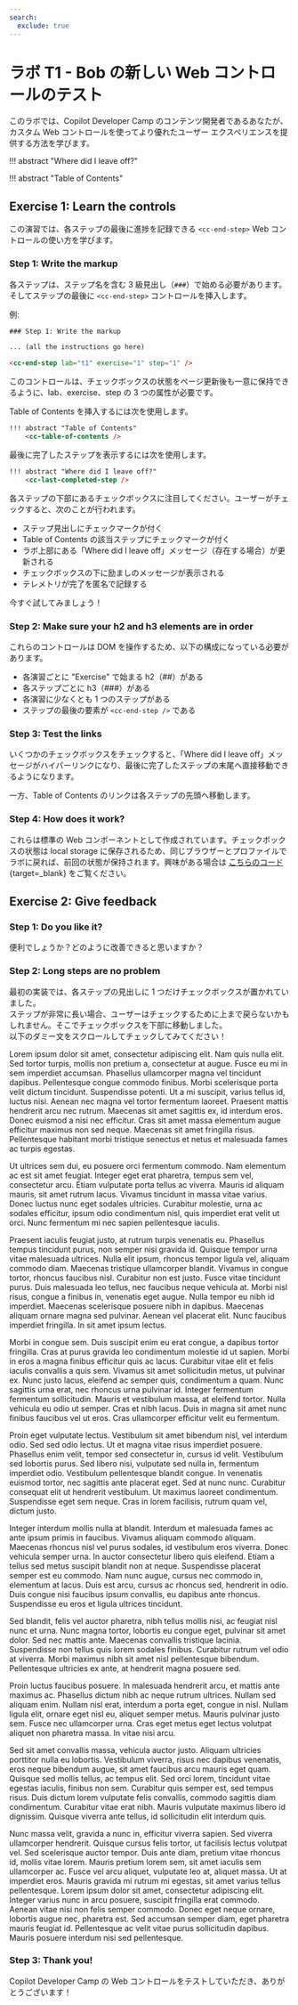 ```yaml
---
search:
  exclude: true
---
```

# ラボ T1 - Bob の新しい Web コントロールのテスト

このラボでは、Copilot Developer Camp のコンテンツ開発者であるあなたが、カスタム Web コントロールを使ってより優れたユーザー エクスペリエンスを提供する方法を学びます。

!!! abstract "Where did I leave off?"
    <cc-last-completed-step />

!!! abstract "Table of Contents"
    <cc-table-of-contents />

## Exercise 1: Learn the controls

この演習では、各ステップの最後に進捗を記録できる `<cc-end-step>` Web コントロールの使い方を学びます。

### Step 1: Write the markup

各ステップは、ステップ名を含む 3 級見出し（`###`）で始める必要があります。  
そしてステップの最後に `<cc-end-step>` コントロールを挿入します。

例:

~~~html
### Step 1: Write the markup

... (all the instructions go here)

<cc-end-step lab="t1" exercise="1" step="1" />
~~~

このコントロールは、チェックボックスの状態をページ更新後も一意に保持できるように、lab、exercise、step の 3 つの属性が必要です。

Table of Contents を挿入するには次を使用します。

~~~html
!!! abstract "Table of Contents"
    <cc-table-of-contents />
~~~

最後に完了したステップを表示するには次を使用します。

~~~html
!!! abstract "Where did I leave off?"
    <cc-last-completed-step />
~~~

各ステップの下部にあるチェックボックスに注目してください。ユーザーがチェックすると、次のことが行われます。

* ステップ見出しにチェックマークが付く  
* Table of Contents の該当ステップにチェックマークが付く  
* ラボ上部にある「Where did I leave off」メッセージ（存在する場合）が更新される  
* チェックボックスの下に励ましのメッセージが表示される  
* テレメトリが完了を匿名で記録する  

今すぐ試してみましょう！

<cc-end-step lab="t1" exercise="1" step="1" />

### Step 2: Make sure your h2 and h3 elements are in order

これらのコントロールは DOM を操作するため、以下の構成になっている必要があります。

 - 各演習ごとに "Exercise" で始まる h2（##）がある  
 - 各ステップごとに h3（###）がある  
 - 各演習に少なくとも 1 つのステップがある  
 - ステップの最後の要素が `<cc-end-step />` である  

<cc-end-step lab="t1" exercise="1" step="2" />

### Step 3: Test the links

いくつかのチェックボックスをチェックすると、「Where did I leave off」メッセージがハイパーリンクになり、最後に完了したステップの末尾へ直接移動できるようになります。

一方、Table of Contents のリンクは各ステップの先頭へ移動します。

<cc-end-step lab="t1" exercise="1" step="3" />

### Step 4: How does it work?

これらは標準の Web コンポーネントとして作成されています。チェックボックスの状態は local storage に保存されるため、同じブラウザーとプロファイルでラボに戻れば、前回の状態が保持されます。興味がある場合は [こちらのコード](https://github.com/microsoft/copilot-camp/blob/main/docs/javascripts/cc-lab-step.js){target=_blank} をご覧ください。

<cc-end-step lab="t1" exercise="1" step="4" />

## Exercise 2: Give feedback

### Step 1: Do you like it?

便利でしょうか？どのように改善できると思いますか？

<cc-end-step lab="t1" exercise="2" step="1" />

### Step 2: Long steps are no problem

最初の実装では、各ステップの見出しに 1 つだけチェックボックスが置かれていました。  
ステップが非常に長い場合、ユーザーはチェックするために上まで戻らないかもしれません。そこでチェックボックスを下部に移動しました。  
以下のダミー文をスクロールしてチェックしてみてください！

Lorem ipsum dolor sit amet, consectetur adipiscing elit. Nam quis nulla elit. Sed tortor turpis, mollis non pretium a, consectetur at augue. Fusce eu mi in sem imperdiet accumsan. Phasellus ullamcorper magna vel tincidunt dapibus. Pellentesque congue commodo finibus. Morbi scelerisque porta velit dictum tincidunt. Suspendisse potenti. Ut a mi suscipit, varius tellus id, luctus nisi. Aenean nec magna vel tortor fermentum laoreet. Praesent mattis hendrerit arcu nec rutrum. Maecenas sit amet sagittis ex, id interdum eros. Donec euismod a nisi nec efficitur. Cras sit amet massa elementum augue efficitur maximus non sed neque. Maecenas sit amet fringilla risus. Pellentesque habitant morbi tristique senectus et netus et malesuada fames ac turpis egestas.

Ut ultrices sem dui, eu posuere orci fermentum commodo. Nam elementum ac est sit amet feugiat. Integer eget erat pharetra, tempus sem vel, consectetur arcu. Etiam vulputate porta tellus ac viverra. Mauris id aliquam mauris, sit amet rutrum lacus. Vivamus tincidunt in massa vitae varius. Donec luctus nunc eget sodales ultricies. Curabitur molestie, urna ac sodales efficitur, ipsum odio condimentum nisl, quis imperdiet erat velit ut orci. Nunc fermentum mi nec sapien pellentesque iaculis.

Praesent iaculis feugiat justo, at rutrum turpis venenatis eu. Phasellus tempus tincidunt purus, non semper nisi gravida id. Quisque tempor urna vitae malesuada ultrices. Nulla elit ipsum, rhoncus tempor ligula vel, aliquam commodo diam. Maecenas tristique ullamcorper blandit. Vivamus in congue tortor, rhoncus faucibus nisl. Curabitur non est justo. Fusce vitae tincidunt purus. Duis malesuada leo tellus, nec faucibus neque vehicula at. Morbi nisl risus, congue a finibus in, venenatis eget augue. Nulla tempor eu nibh id imperdiet. Maecenas scelerisque posuere nibh in dapibus. Maecenas aliquam ornare magna sed pulvinar. Aenean vel placerat elit. Nunc faucibus imperdiet fringilla. In sit amet ipsum lectus.

Morbi in congue sem. Duis suscipit enim eu erat congue, a dapibus tortor fringilla. Cras at purus gravida leo condimentum molestie id ut sapien. Morbi in eros a magna finibus efficitur quis ac lacus. Curabitur vitae elit et felis iaculis convallis a quis sem. Vivamus sit amet sollicitudin metus, ut pulvinar ex. Nunc justo lacus, eleifend ac semper quis, condimentum a quam. Nunc sagittis urna erat, nec rhoncus urna pulvinar id. Integer fermentum fermentum sollicitudin. Mauris et vestibulum massa, at eleifend tortor. Nulla vehicula eu odio ut semper. Cras et nibh lacus. Duis in magna sit amet nunc finibus faucibus vel ut eros. Cras ullamcorper efficitur velit eu fermentum.

Proin eget vulputate lectus. Vestibulum sit amet bibendum nisl, vel interdum odio. Sed sed odio lectus. Ut et magna vitae risus imperdiet posuere. Phasellus enim velit, tempor sed consectetur in, cursus id velit. Vestibulum sed lobortis purus. Sed libero nisi, vulputate sed nulla in, fermentum imperdiet odio. Vestibulum pellentesque blandit congue. In venenatis euismod tortor, nec sagittis ante placerat eget. Sed at nunc nunc. Curabitur consequat elit ut hendrerit vestibulum. Ut maximus laoreet condimentum. Suspendisse eget sem neque. Cras in lorem facilisis, rutrum quam vel, dictum justo.

Integer interdum mollis nulla at blandit. Interdum et malesuada fames ac ante ipsum primis in faucibus. Vivamus aliquam commodo aliquam. Maecenas rhoncus nisl vel purus sodales, id vestibulum eros viverra. Donec vehicula semper urna. In auctor consectetur libero quis eleifend. Etiam a tellus sed metus suscipit blandit non at neque. Suspendisse placerat semper est eu commodo. Nam nunc augue, cursus nec commodo in, elementum at lacus. Duis est arcu, cursus ac rhoncus sed, hendrerit in odio. Duis congue nisi faucibus ipsum convallis, eu dapibus ante rhoncus. Suspendisse eu eros et ligula ultrices tincidunt.

Sed blandit, felis vel auctor pharetra, nibh tellus mollis nisi, ac feugiat nisl nunc et urna. Nunc magna tortor, lobortis eu congue eget, pulvinar sit amet dolor. Sed nec mattis ante. Maecenas convallis tristique lacinia. Suspendisse non tellus quis lorem sodales finibus. Curabitur rutrum vel odio at viverra. Morbi maximus nibh sit amet nisl pellentesque bibendum. Pellentesque ultricies ex ante, at hendrerit magna posuere sed.

Proin luctus faucibus posuere. In malesuada hendrerit arcu, et mattis ante maximus ac. Phasellus dictum nibh ac neque rutrum ultrices. Nullam sed aliquam enim. Nullam nisl erat, interdum a porta eget, congue in nisl. Nullam ligula elit, ornare eget nisl eu, aliquet semper metus. Mauris pulvinar justo sem. Fusce nec ullamcorper urna. Cras eget metus eget lectus volutpat aliquet non pharetra massa. In vitae nisi arcu.

Sed sit amet convallis massa, vehicula auctor justo. Aliquam ultricies porttitor nulla eu lobortis. Vestibulum viverra, risus nec dapibus venenatis, eros neque bibendum augue, sit amet faucibus arcu mauris eget quam. Quisque sed mollis tellus, ac tempus elit. Sed orci lorem, tincidunt vitae egestas iaculis, finibus non sem. Curabitur quis semper est, sed tempus risus. Duis dictum lorem vulputate felis convallis, commodo sagittis diam condimentum. Curabitur vitae erat nibh. Mauris vulputate maximus libero id dignissim. Quisque viverra ante tellus, id sollicitudin elit interdum quis.

Nunc massa velit, gravida a nunc in, efficitur viverra sapien. Sed viverra ullamcorper hendrerit. Quisque cursus felis tortor, ut facilisis lectus volutpat vel. Sed scelerisque auctor tempor. Duis ante diam, pretium vitae rhoncus id, mollis vitae lorem. Mauris pretium lorem sem, sit amet iaculis sem ullamcorper ac. Fusce vel arcu aliquet, vulputate leo at, aliquet massa. Ut at imperdiet eros. Mauris gravida mi rutrum mi egestas, sit amet varius tellus pellentesque. Lorem ipsum dolor sit amet, consectetur adipiscing elit. Integer varius nunc in arcu posuere, suscipit fringilla erat commodo. Aenean vitae nisi non felis semper commodo. Donec eget neque ornare, lobortis augue nec, pharetra est. Sed accumsan semper diam, eget pharetra mauris feugiat id. Pellentesque ac velit vitae purus sollicitudin dapibus. Mauris posuere interdum nisi sed pellentesque.

<cc-end-step lab="t1" exercise="2" step="2" />

### Step 3: Thank you!

Copilot Developer Camp の Web コントロールをテストしていただき、ありがとうございます！

<cc-end-step lab="t1" exercise="2" step="3" />